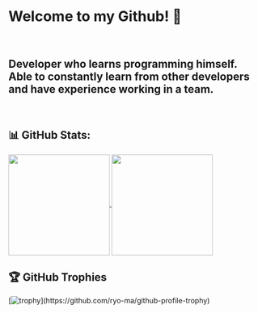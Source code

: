 # Welcome to my Github! 👋

<br>

## Developer who learns programming himself. Able to constantly learn from other developers and have experience working in a team.

<br>


## 📊 GitHub Stats:

<a href="https://github.com/anuraghazra/github-readme-stats">
  <img height=200 align="center" src="https://github-readme-stats.vercel.app/api?username=offlaneqq&show_icons=true&hide=prs,issues,contribs&theme=radical" />
</a>
<a href="https://github.com/anuraghazra/convoychat">
  <img height=200 align="center" src="https://github-readme-stats.vercel.app/api/top-langs?username=offlaneqq&layout=compact&langs_count=6&exclude_repo=Data_Science,Data-Science-Camp&theme=radical&card_width=320" />
</a>

## 🏆 GitHub Trophies

[![trophy](https://github-profile-trophy.vercel.app/?username=offlaneqq&theme=radical&rank=-?)](https://github.com/ryo-ma/github-profile-trophy)

<!--[![Harlok's WakaTime stats](https://github-readme-stats.vercel.app/api/wakatime?username=offlaneqq)](https://github.com/anuraghazra/github-readme-stats)-->
